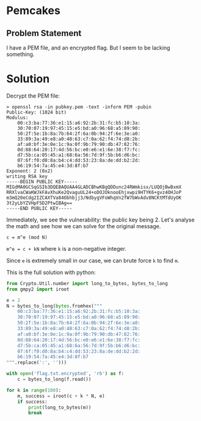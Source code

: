 # Pemcakes

## Problem Statement

I have a PEM file, and an encrypted flag. But I seem to be lacking something.

# Solution

Decrypt the PEM file:

```shell
> openssl rsa -in pubkey.pem -text -inform PEM -pubin
Public-Key: (1024 bit)
Modulus:
    00:c3:ba:77:36:e1:15:a6:92:2b:31:fc:b5:10:3a:
    30:70:07:19:97:45:15:e5:bd:a0:96:68:a5:89:90:
    50:2f:5e:1b:8a:7b:64:2f:6a:0b:94:2f:6e:3e:a0:
    33:89:3a:49:e8:a0:48:63:c7:0a:62:f4:74:d8:2b:
    af:a0:bf:3e:0e:1c:9a:0f:9b:79:90:db:47:82:76:
    0d:88:64:20:17:4d:56:bc:e0:e6:e1:6e:38:f7:fc:
    d7:5b:ca:05:45:a1:68:6a:56:7d:9f:5b:b6:d6:bc:
    07:6f:f0:d0:8a:b4:c4:dd:53:23:8a:de:dd:b2:2d:
    b6:19:54:7a:45:e4:3d:8f:b7
Exponent: 2 (0x2)
writing RSA key
-----BEGIN PUBLIC KEY-----
MIGdMA0GCSqGSIb3DQEBAQUAA4GLADCBhwKBgQDDunc24RWmkisx/LUQOjBwBxmX
RRXlvaCWaKWJkFAvXhuKe2QvaguUL24+oDOJOknooEhjxwpi9HTYK6+gvz4OHJoP
m3mQ20eCdg2IZCAXTVa84Obhbjj3/NdbygVFoWhqVn2fW7bWvAdv8NCKtMTdUyOK
3t2yLbYZVHpF5D2PtwIBAg==
-----END PUBLIC KEY-----
```

Immediately, we see the vulnerability: the public key being 2.
Let's analyse the math and see how we can solve for the original message.

`c = m^e (mod N)`

`m^e = c + kN`  where `k` is a non-negative integer.

Since `e` is extremely small in our case, we can brute force `k` to find `m`.

This is the full solution with python:
```python
from Crypto.Util.number import long_to_bytes, bytes_to_long
from gmpy2 import iroot

e = 2
N = bytes_to_long(bytes.fromhex("""
    00:c3:ba:77:36:e1:15:a6:92:2b:31:fc:b5:10:3a:
    30:70:07:19:97:45:15:e5:bd:a0:96:68:a5:89:90:
    50:2f:5e:1b:8a:7b:64:2f:6a:0b:94:2f:6e:3e:a0:
    33:89:3a:49:e8:a0:48:63:c7:0a:62:f4:74:d8:2b:
    af:a0:bf:3e:0e:1c:9a:0f:9b:79:90:db:47:82:76:
    0d:88:64:20:17:4d:56:bc:e0:e6:e1:6e:38:f7:fc:
    d7:5b:ca:05:45:a1:68:6a:56:7d:9f:5b:b6:d6:bc:
    07:6f:f0:d0:8a:b4:c4:dd:53:23:8a:de:dd:b2:2d:
    b6:19:54:7a:45:e4:3d:8f:b7
""".replace(':', '')))

with open('flag.txt.encrypted', 'rb') as f:
    c = bytes_to_long(f.read())

for k in range(100):
    m, success = iroot(c + k * N, e)
    if success:
        print(long_to_bytes(m))
        break
```